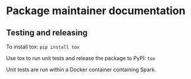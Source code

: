 # Package maintainer documentation

## Testing and releasing

To install tox:
`pip install tox`

Use tox to run unit tests and release the package to PyPI:
`tox`

Unit tests are run within a Docker container containing Spark.
